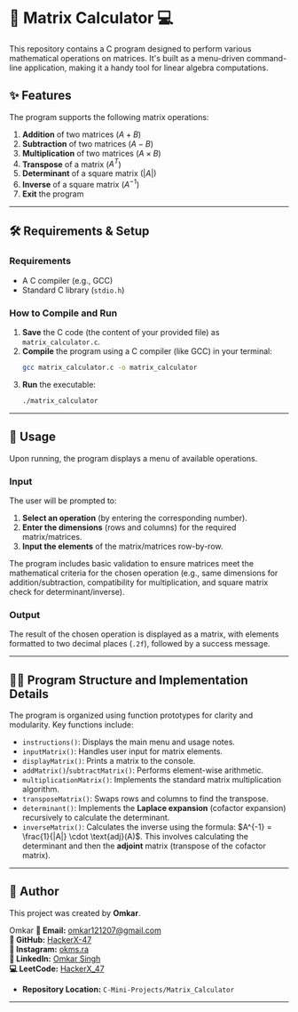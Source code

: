 # 🔢 Matrix Calculator 💻

This repository contains a C program designed to perform various mathematical operations on matrices. It's built as a menu-driven command-line
application, making it a handy tool for linear algebra computations.

## ✨ Features

The program supports the following matrix operations:

1.  **Addition** of two matrices ($A + B$)
2.  **Subtraction** of two matrices ($A - B$)
3.  **Multiplication** of two matrices ($A \times B$)
4.  **Transpose** of a matrix ($A^T$)
5.  **Determinant** of a square matrix ($|A|$)
6.  **Inverse** of a square matrix ($A^{-1}$)
7.  **Exit** the program

---

## 🛠️ Requirements & Setup

### Requirements

* A C compiler (e.g., GCC)
* Standard C library (`stdio.h`)

### How to Compile and Run

1.  **Save** the C code (the content of your provided file) as `matrix_calculator.c`.
2.  **Compile** the program using a C compiler (like GCC) in your terminal:
    ```bash
    gcc matrix_calculator.c -o matrix_calculator
    ```
3.  **Run** the executable:
    ```bash
    ./matrix_calculator
    ```

---

## 📝 Usage

Upon running, the program displays a menu of available operations.

### Input

The user will be prompted to:

1.  **Select an operation** (by entering the corresponding number).
2.  **Enter the dimensions** (rows and columns) for the required matrix/matrices.
3.  **Input the elements** of the matrix/matrices row-by-row.

The program includes basic validation to ensure matrices meet the mathematical criteria for the chosen operation (e.g., same dimensions for addition/subtraction, compatibility for multiplication, and square matrix check for determinant/inverse).

### Output

The result of the chosen operation is displayed as a matrix, with elements formatted to two decimal places (`.2f`), followed by a success message.

---

## 👨‍💻 Program Structure and Implementation Details

The program is organized using function prototypes for clarity and modularity. Key functions include:

* `instructions()`: Displays the main menu and usage notes.
* `inputMatrix()`: Handles user input for matrix elements.
* `displayMatrix()`: Prints a matrix to the console.
* `addMatrix()`/`subtractMatrix()`: Performs element-wise arithmetic.
* `multiplicationMatrix()`: Implements the standard matrix multiplication algorithm.
* `transposeMatrix()`: Swaps rows and columns to find the transpose.
* `determinant()`: Implements the **Laplace expansion** (cofactor expansion) recursively to calculate the determinant.
* `inverseMatrix()`: Calculates the inverse using the formula: $A^{-1} = \frac{1}{|A|} \cdot \text{adj}(A)$. This involves calculating the determinant and then the **adjoint** matrix (transpose of the cofactor matrix).

---

## 👤 Author

This project was created by **Omkar**.

Omkar
**📧 Email:** [omkar121207@gmail.com](mailto:omkar121207@gmail.com)  
**🐙 GitHub:** [HackerX-47](https://github.com/HackerX-47)  
**📸 Instagram:** [okms.ra](https://www.instagram.com/okms.ra/)  
**🔗 LinkedIn:** [Omkar Singh](https://www.linkedin.com/in/omkar-singh-ba2653381/)  
**💻 LeetCode:** [HackerX_47](https://leetcode.com/u/HackerX_47/)
* **Repository Location:** `C-Mini-Projects/Matrix_Calculator`

---